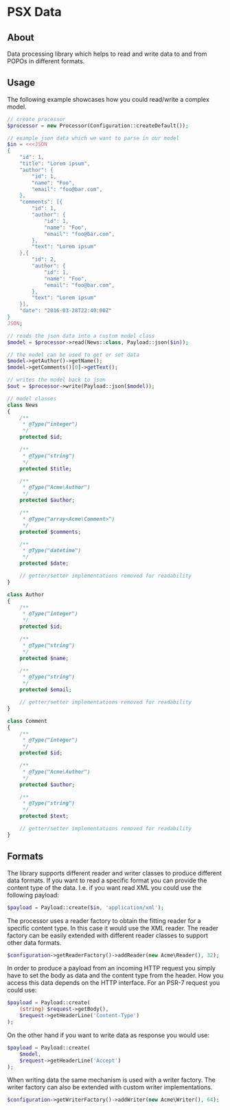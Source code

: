 PSX Data
===

## About

Data processing library which helps to read and write data to and from POPOs
in different formats.

## Usage

The following example showcases how you could read/write a complex model.

```php
// create processor
$processor = new Processor(Configuration::createDefault());

// example json data which we want to parse in our model
$in = <<<JSON
{
    "id": 1,
    "title": "Lorem ipsum",
    "author": {
        "id": 1,
        "name": "Foo",
        "email": "foo@bar.com",
    },
    "comments": [{
        "id": 1,
        "author": {
            "id": 1,
            "name": "Foo",
            "email": "foo@bar.com",
        },
        "text": "Lorem ipsum"
    },{
        "id": 2,
        "author": {
            "id": 1,
            "name": "Foo",
            "email": "foo@bar.com",
        },
        "text": "Lorem ipsum"
    }],
    "date": "2016-03-28T22:40:00Z"
}
JSON;

// reads the json data into a custom model class
$model = $processor->read(News::class, Payload::json($in));

// the model can be used to get or set data
$model->getAuthor()->getName();
$model->getComments()[0]->getText();

// writes the model back to json
$out = $processor->write(Payload::json($model));

// model classes
class News
{
    /**
     * @Type("integer")
     */
    protected $id;

    /**
     * @Type("string")
     */
    protected $title;

    /**
     * @Type("Acme\Author")
     */
    protected $author;

    /**
     * @Type("array<Acme\Comment>")
     */
    protected $comments;

    /**
     * @Type("datetime")
     */
    protected $date;

    // getter/setter implementations removed for readability
}

class Author
{
    /**
     * @Type("integer")
     */
    protected $id;

    /**
     * @Type("string")
     */
    protected $name;

    /**
     * @Type("string")
     */
    protected $email;

    // getter/setter implementations removed for readability
}

class Comment
{
    /**
     * @Type("integer")
     */
    protected $id;

    /**
     * @Type("Acme\Author")
     */
    protected $author;

    /**
     * @Type("string")
     */
    protected $text;

    // getter/setter implementations removed for readability
}


```

## Formats

The library supports different reader and writer classes to produce different
data formats. If you want to read a specific format you can provide the content
type of the data. I.e. if you want read XML you could use the following
payload:

```php
$payload = Payload::create($in, 'application/xml');
```

The processor uses a reader factory to obtain the fitting reader for a specific
content type. In this case it would use the XML reader. The reader factory can
be easily extended with different reader classes to support other data formats.

```php
$configuration->getReaderFactory()->addReader(new Acme\Reader(), 32);
```

In order to produce a payload from an incoming HTTP request you simply have to
set the body as data and the content type from the header. How you access this
data depends on the HTTP interface. For an PSR-7 request you could use:

```php
$payload = Payload::create(
    (string) $request->getBody(),
    $request->getHeaderLine('Content-Type')
);
```

On the other hand if you want to write data as response you would use:

```php
$payload = Payload::create(
    $model,
    $request->getHeaderLine('Accept')
);
```

When writing data the same mechanism is used with a writer factory. The writer
factory can also be extended with custom writer implementations.

```php
$configuration->getWriterFactory()->addWriter(new Acme\Writer(), 64);
```

